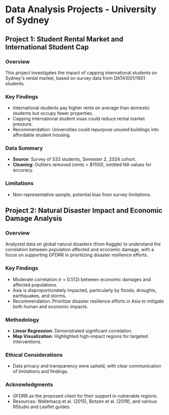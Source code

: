 # Data Analysis Projects - University of Sydney

## Project 1: Student Rental Market and International Student Cap
### Overview
This project investigates the impact of capping international students on Sydney's rental market, based on survey data from DATA1001/1901 students.

### Key Findings
- International students pay higher rents on average than domestic students but occupy fewer properties.
- Capping international student visas could reduce rental market pressure.
- Recommendation: Universities could repurpose unused buildings into affordable student housing.

### Data Summary
- **Source**: Survey of 533 students, Semester 2, 2024 cohort.
- **Cleaning**: Outliers removed (rents > $1100), omitted NA values for accuracy.

### Limitations
- Non-representative sample, potential bias from survey limitations.

## Project 2: Natural Disaster Impact and Economic Damage Analysis
### Overview
Analyzed data on global natural disasters (from Kaggle) to understand the correlation between population affected and economic damage, with a focus on supporting GFDRR in prioritizing disaster resilience efforts.

### Key Findings
- Moderate correlation (r = 0.512) between economic damages and affected populations.
- Asia is disproportionately impacted, particularly by floods, droughts, earthquakes, and storms.
- Recommendation: Prioritize disaster resilience efforts in Asia to mitigate both human and economic impacts.

### Methodology
- **Linear Regression**: Demonstrated significant correlation.
- **Map Visualization**: Highlighted high-impact regions for targeted interventions.

### Ethical Considerations
- Data privacy and transparency were upheld, with clear communication of limitations and findings.

### Acknowledgments
- GFDRR as the proposed client for their support in vulnerable regions.
- Resources: Wallemacq et al. (2015), Botzen et al. (2019), and various RStudio and Leaflet guides.


